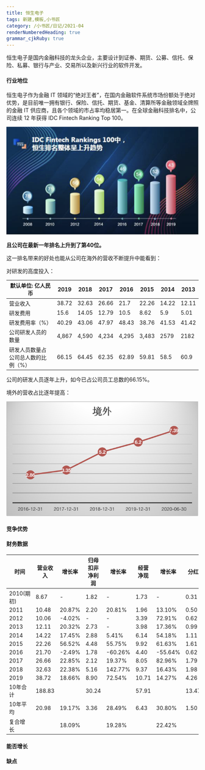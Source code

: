 ```yaml
---
title: 恒生电子 
tags: 新建,模板,小书匠
category: /小书匠/日记/2021-04
renderNumberedHeading: true
grammar_cjkRuby: true
---
```


恒生电子是国内金融科技的龙头企业，主要设计到证券、期货、公募、信托、保险、私募、银行与产业、交易所以及新兴行业的软件开发。




#### 行业地位

恒生电子作为金融 IT 领域的“绝对王者”，在国内金融软件系统市场份额处于绝对优势，是目前唯一拥有银行、保险、信托、期货、基金、清算所等金融领域全牌照的金融 IT 供应商，且各个领域的市占率均稳居第一。在全球金融科技排名中，公司连续 12 年获得 IDC Fintech Ranking Top 100。

![IDC Fintech Ranking](./images/1618214513435.png)

**且公司在最新一年排名上升到了第40位。**

这一排名带来的好处也能从公司在海外的营收不断提升中能看到：


对研发的高度投入：

| 默认单位: 亿人民币         | 2019  | 2018  | 2017  | 2016  | 2015  | 2014  | 2013  |
|--------------------|-------|-------|-------|-------|-------|-------|-------|
| 营业收入               | 38.72 | 32.63 | 26.66 | 21.7  | 22.26 | 14.22 | 12.11 |
| 研发费用               | 15.6  | 14.05 | 12.79 | 10.5  | 8.62  | 5.9   | 5.01  |
| 研发费用率（%）              | 40.29 | 43.06 | 47.97 | 48.43 | 38.76 | 41.53 | 41.42 |
| 公司研发人员的数量          | 4,867 | 4,590 | 4,234 | 4,295 | 3,483 | 2579  | 2182  |
| 研发人员数量占公司总人数的比例（%） | 66.15 | 64.45 | 62.35 | 62.89 | 59.81 | 58.5  | 60.9  |


公司的研发人员逐年上升，如今已占公司员工总数的66.15%。

境外的营收占比逐年提高：

![境外营收占比趋线](./images/1618219866753.png)

#### 竞争优势

#### 财务数据

| 时间       | 营业收入   | 增长率    | 归母扣非净利润   | 增长率     | 经营净现  | 增长率     | 分红    | 分红率       | 市值     | 增长率     | 净资产   | 增长率    | 应收   | 增长率     | 负债率    | 毛利率    | 经营费率   | 财务费率   | 净利率    | ROE    | PE     | PB    |
|----------|--------|--------|-------|---------|-------|---------|-------|-----------|--------|---------|-------|--------|------|---------|--------|--------|--------|--------|--------|--------|--------|-------|
| 2010(期初) | 8.67   | -      | 1.82  | -       | 1.73  | -       | 0.31  | 17.13%    | 126.31 | -       | 9.91  | -      | 0.85 | -       | 32.25% | 75.30% | 71.93% | -0.10% | 25.56% | 24.34% | 62.31  | 14.36 |
| 2011     | 10.48  | 20.87% | 2.20  | 20.81%  | 1.96  | 13.10%  | 0.50  | 22.69%    | 76.35  | -39.56% | 12.18 | 22.93% | 1.68 | 98.32%  | 25.36% | 79.61% | 71.51% | 0.12%  | 25.00% | 23.04% | 37.31  | 7.29  |
| 2012     | 10.06  | -4.02% | -     | -       | 3.39  | 72.91%  | 0.62  | Infinity% | 69.92  | -8.42%  | 13.36 | 9.71%  | 1.09 | -35.12% | 22.30% | 79.06% | 87.16% | -0.42% | 21.10% | -      | 29.88  | 5.55  |
| 2013     | 12.11  | 20.32% | 2.73  | -       | 3.98  | 17.36%  | 0.99  | 36.24%    | 128.87 | 84.31%  | 16.50 | 23.48% | 1.55 | 42.20%  | 24.61% | 81.84% | 78.86% | -0.41% | 28.09% | 21.73% | 55.45  | 8.90  |
| 2014     | 14.22  | 17.45% | 2.88  | 5.41%   | 6.14  | 54.18%  | 1.11  | 38.68%    | 338.31 | 162.51% | 19.16 | 16.12% | 1.68 | 8.39%   | 32.83% | 93.68% | 86.30% | -0.68% | 24.97% | 20.32% | 132.06 | 20.27 |
| 2015     | 22.26  | 56.52% | 4.48  | 55.75%  | 9.92  | 61.63%  | 1.61  | 35.87%    | 376.68 | 11.34%  | 24.32 | 26.93% | 2.21 | 31.55%  | 35.80% | 92.69% | 79.30% | -0.17% | 20.17% | 20.98% | 91.15  | 18.06 |
| 2016     | 21.70  | -2.49% | 1.78  | -60.26% | 4.40  | -55.64% | 0.62  | 34.71%    | 291.23 | -22.68% | 24.01 | -1.28% | 2.62 | 18.55%  | 44.65% | 95.42% | 96.44% | -0.05% | -2.41% | 0.77%  | 71.21  | 11.87 |
| 2017     | 26.66  | 22.85% | 2.12  | 19.37%  | 8.05  | 82.96%  | 1.79  | 84.34%    | 286.66 | -1.57%  | 30.73 | 27.99% | 2.10 | -19.85% | 43.85% | 96.63% | 46.71% | -0.05% | 16.25% | 17.54% | 157.96 | 11.69 |
| 2018     | 32.63  | 22.38% | 5.16  | 142.77% | 9.37  | 16.43%  | 1.98  | 38.33%    | 321.14 | 12.03%  | 31.82 | 3.53%  | 1.52 | -27.62% | 45.07% | 97.11% | 41.98% | 0.06%  | 20.79% | 19.83% | 116.89 | 11.35 |
| 2019     | 38.72  | 18.66% | 8.90  | 72.54%  | 10.71 | 14.27%  | 4.26  | 47.83%    | 624.29 | 94.40%  | 44.79 | 40.78% | 2.40 | 57.89%  | 41.46% | 96.78% | 37.78% | 0.08%  | 36.56% | 37.16% | 104.09 | 18.07 |
| 10年合计    | 188.83 |        | 30.24 |         | 57.91 |         | 13.47 |           |        |         |       |        |      |         |        |        |        |        |        |        |        |       |
| 10年平均    | 20.98  | 19.17% | 3.36  | 28.49%  | 6.43  | 30.80%  | 1.50  | Infinity% | 279.27 | 32.48%  | 24.10 | 18.91% | 1.87 | 19.37%  | 35.10% | 90.31% | 69.56% | --%    | 21.17% | 17.93% | 88.44  | 12.56 |
| 复合增长     |        | 18.09% |       | 19.28%  |       | 22.42%  |       | 33.70%    |        | 19.43%  |       | 18.25% |      | 12.27%  |


#### 能否增长

#### 缺点

